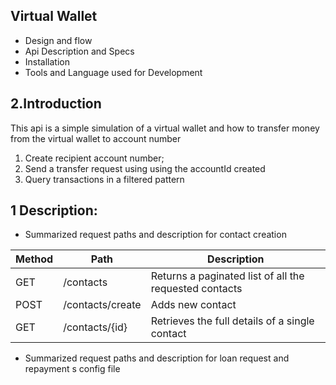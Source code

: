 ## Virtual Wallet
* Design and flow
* Api Description and Specs
* Installation
* Tools and Language used for Development
## 2.Introduction
This api is a simple simulation of a virtual wallet and how to transfer money from the virtual wallet to account number
1) Create recipient account number;
2) Send a transfer request using using the accountId created
3) Query transactions in a filtered pattern 

## 1 Description:
- Summarized request paths and description for contact creation

| Method | Path             | Description                                            |
|--------|------------------|--------------------------------------------------------|
| GET    | /contacts        | Returns a paginated list of all the requested contacts |
| POST   | /contacts/create | Adds new contact                                       |
| GET    | /contacts/{id}   | Retrieves the full details of a single contact              |

- Summarized request paths and description for loan request and repayment
s config file